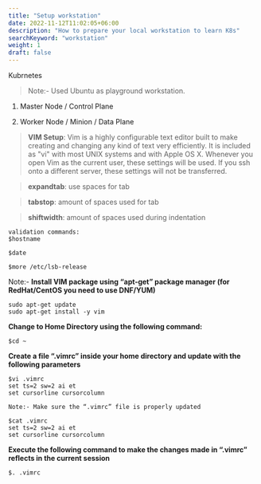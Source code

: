 ```yaml
---
title: "Setup workstation"
date: 2022-11-12T11:02:05+06:00
description: "How to prepare your local workstation to learn K8s"
searchKeyword: "workstation"
weight: 1
draft: false
---
```


Kubrnetes
> Note:- Used Ubuntu as playground workstation. 
1. Master Node / Control Plane

2. Worker Node / Minion / Data Plane


>  **VIM Setup**: Vim is a highly configurable text editor built to make creating and changing any kind of text very efficiently. It is included as "vi" with most UNIX systems and with Apple OS X. 
>  Whenever you open Vim as the current user, these settings will be used. If you ssh onto a different server, these settings will not be transferred.

> **expandtab**: use spaces for tab

> **tabstop**: amount of spaces used for tab

> **shiftwidth**: amount of spaces used during indentation
```
validation commands: 
$hostname

$date

$more /etc/lsb-release
```

Note:- **Install VIM package using “apt-get” package manager (for RedHat/CentOS you need to use DNF/YUM)**
```
sudo apt-get update
sudo apt-get install -y vim
``` 


**Change to Home Directory using the following command:**
```
$cd ~
```

**Create a file “.vimrc” inside your home directory and update with the following parameters**
```
$vi .vimrc
set ts=2 sw=2 ai et
set cursorline cursorcolumn

Note:- Make sure the “.vimrc” file is properly updated

$cat .vimrc
set ts=2 sw=2 ai et
set cursorline cursorcolumn
```

**Execute the following command to make the changes made in “.vimrc” reflects in the current session**
```
$. .vimrc
```

